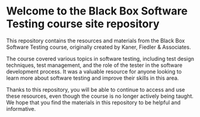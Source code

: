 # Welcome to the Black Box Software Testing course site repository

This repository contains the resources and materials from the Black Box Software Testing course, originally created by Kaner, Fiedler & Associates.

The course covered various topics in software testing, including test design techniques, test management, and the role of the tester in the software development process. It was a valuable resource for anyone looking to learn more about software testing and improve their skills in this area.

Thanks to this repository, you will be able to continue to access and use these resources, even though the course is no longer actively being taught. We hope that you find the materials in this repository to be helpful and informative.
